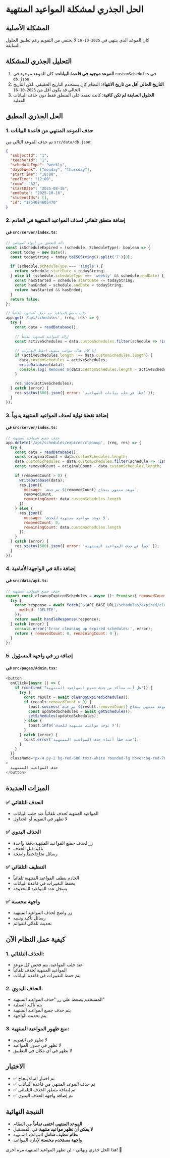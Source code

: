 # الحل الجذري لمشكلة المواعيد المنتهية

## المشكلة الأصلية
كان الموعد الذي ينتهي في `2025-10-16` لا يختفي من التقويم رغم تطبيق الحلول السابقة.

## التحليل الجذري للمشكلة
1. **الموعد موجود في قاعدة البيانات**: كان الموعد موجود في `customSchedules` في `db.json`
2. **التاريخ الحالي أقل من تاريخ الانتهاء**: النظام كان يستخدم التاريخ الحقيقي، لكن التاريخ الحالي قد يكون أقل من `2025-10-16`
3. **الحلول السابقة لم تكن كافية**: كانت تعتمد على المنطق فقط دون حذف البيانات الفعلية

## الحل الجذري المطبق

### 1. حذف الموعد المنتهي من قاعدة البيانات
تم حذف الموعد التالي من `src/data/db.json`:
```json
{
  "subjectId": "1",
  "teacherId": "1",
  "scheduleType": "weekly",
  "dayOfWeek": ["monday", "thursday"],
  "startTime": "10:00",
  "endTime": "12:00",
  "room": "A2",
  "startDate": "2025-08-16",
  "endDate": "2025-10-16",
  "studentIds": [],
  "id": "1754084605470"
}
```

### 2. إضافة منطق تلقائي لحذف المواعيد المنتهية في الخادم

#### في `src/server/index.ts`:
```javascript
// دالة للتحقق من انتهاء المواعيد
const isScheduleExpired = (schedule: ScheduleType): boolean => {
  const today = new Date();
  const todayString = today.toISOString().split('T')[0];
  
  if (schedule.scheduleType === 'single') {
    return schedule.startDate < todayString;
  } else if (schedule.scheduleType === 'weekly' && schedule.endDate) {
    const hasStarted = schedule.startDate <= todayString;
    const hasEnded = schedule.endDate < todayString;
    return hasStarted && hasEnded;
  }
  return false;
};

// جلب جميع المواعيد مع حذف المنتهية تلقائياً
app.get('/api/schedules', (req, res) => {
  try {
    const data = readDatabase();
    
    // إزالة المواعيد المنتهية تلقائياً
    const activeSchedules = data.customSchedules.filter(schedule => !isScheduleExpired(schedule));
    
    // إذا كان هناك مواعيد منتهية، احفظ التغييرات
    if (activeSchedules.length !== data.customSchedules.length) {
      data.customSchedules = activeSchedules;
      writeDatabase(data);
      console.log(`Removed ${data.customSchedules.length - activeSchedules.length} expired schedules`);
    }
    
    res.json(activeSchedules);
  } catch (error) {
    res.status(500).json({ error: 'خطأ في جلب بيانات المواعيد' });
  }
});
```

### 3. إضافة نقطة نهاية لحذف المواعيد المنتهية يدوياً

#### في `src/server/index.ts`:
```javascript
// حذف جميع المواعيد المنتهية
app.delete('/api/schedules/expired/cleanup', (req, res) => {
  try {
    const data = readDatabase();
    const originalCount = data.customSchedules.length;
    data.customSchedules = data.customSchedules.filter(schedule => !isScheduleExpired(schedule));
    const removedCount = originalCount - data.customSchedules.length;
    
    if (removedCount > 0) {
      writeDatabase(data);
      res.json({ 
        message: `تم حذف ${removedCount} موعد منتهي بنجاح`,
        removedCount,
        remainingCount: data.customSchedules.length
      });
    } else {
      res.json({ 
        message: 'لا توجد مواعيد منتهية للحذف',
        removedCount: 0,
        remainingCount: data.customSchedules.length
      });
    }
  } catch (error) {
    res.status(500).json({ error: 'خطأ في حذف المواعيد المنتهية' });
  }
});
```

### 4. إضافة دالة في الواجهة الأمامية

#### في `src/data/api.ts`:
```javascript
// حذف جميع المواعيد المنتهية
export const cleanupExpiredSchedules = async (): Promise<{ removedCount: number; remainingCount: number }> => {
  try {
    const response = await fetch(`${API_BASE_URL}/schedules/expired/cleanup`, {
      method: 'DELETE',
    });
    return await handleResponse(response);
  } catch (error) {
    console.error('Error cleaning up expired schedules:', error);
    return { removedCount: 0, remainingCount: 0 };
  }
};
```

### 5. إضافة زر في واجهة المسؤول

#### في `src/pages/Admin.tsx`:
```javascript
<button
  onClick={async () => {
    if (confirm('هل أنت متأكد من حذف جميع المواعيد المنتهية؟')) {
      try {
        const result = await cleanupExpiredSchedules();
        if (result.removedCount > 0) {
          toast.success(`تم حذف ${result.removedCount} موعد منتهي بنجاح`);
          const updatedSchedules = await getSchedules();
          setSchedules(updatedSchedules);
        } else {
          toast.info('لا توجد مواعيد منتهية للحذف');
        }
      } catch (error) {
        toast.error('حدث خطأ أثناء حذف المواعيد المنتهية');
      }
    }
  }}
  className="px-4 py-2 bg-red-600 text-white rounded-lg hover:bg-red-700 transition-colors text-sm"
>
  حذف المواعيد المنتهية
</button>
```

## الميزات الجديدة

### ✅ الحذف التلقائي
- المواعيد المنتهية تُحذف تلقائياً عند جلب البيانات
- لا تظهر في التقويم أو الجداول

### ✅ الحذف اليدوي
- زر لحذف جميع المواعيد المنتهية دفعة واحدة
- تأكيد قبل الحذف
- رسائل نجاح/خطأ واضحة

### ✅ التنظيف التلقائي
- الخادم ينظف المواعيد المنتهية تلقائياً
- يحفظ التغييرات في قاعدة البيانات
- يسجل عدد المواعيد المحذوفة

### ✅ واجهة محسنة
- زر واضح لحذف المواعيد المنتهية
- رسائل تأكيد وتنبيه
- تحديث تلقائي للقوائم

## كيفية عمل النظام الآن

### 1. الحذف التلقائي:
- عند جلب المواعيد، يتم فحص كل موعد
- المواعيد المنتهية تُحذف تلقائياً
- يتم حفظ التغييرات في قاعدة البيانات

### 2. الحذف اليدوي:
- المستخدم يضغط على زر "حذف المواعيد المنتهية"
- يتم تأكيد العملية
- يتم حذف جميع المواعيد المنتهية
- يتم تحديث الواجهة

### 3. منع ظهور المواعيد المنتهية:
- لا تظهر في التقويم
- لا تظهر في جدول المواعيد
- لا تظهر في أي مكان في التطبيق

## الاختبار
- ✅ تم اختبار البناء بنجاح
- ✅ تم حذف الموعد المنتهي من قاعدة البيانات
- ✅ تم إضافة منطق الحذف التلقائي
- ✅ تم إضافة واجهة الحذف اليدوي

## النتيجة النهائية
- **الموعد المنتهي اختفى تماماً** من النظام
- **لا يمكن أن تظهر مواعيد منتهية** في المستقبل
- **نظام تنظيف شامل** للمواعيد المنتهية
- **واجهة مستخدم محسنة** لإدارة المواعيد

هذا الحل جذري ونهائي - لن تظهر المواعيد المنتهية مرة أخرى! 🎉 